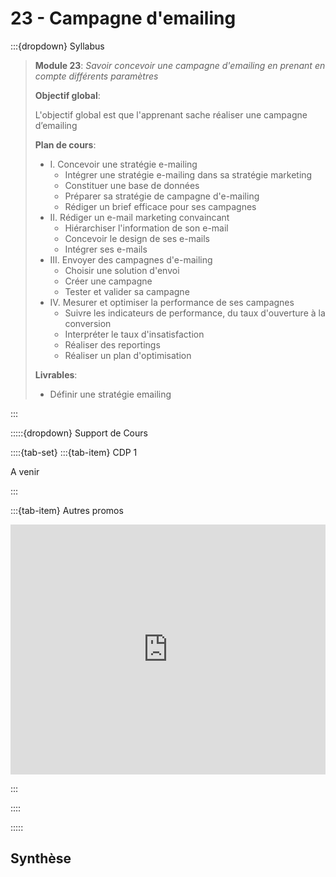 # 23 - Campagne d'emailing

:::{dropdown} Syllabus

> **Module 23**: *Savoir concevoir une campagne d'emailing en prenant en compte différents paramètres*
>
>**Objectif global**: 
>
>L'objectif global est que l'apprenant sache réaliser une campagne d’emailing
>
>**Plan de cours**:
>- I. Concevoir une stratégie e-mailing
>    - Intégrer une stratégie e-mailing dans sa stratégie marketing
>    - Constituer une base de données
>    - Préparer sa stratégie de campagne d'e-mailing
>    - Rédiger un brief efficace pour ses campagnes
>- II. Rédiger un e-mail marketing convaincant
>    - Hiérarchiser l'information de son e-mail
>    - Concevoir le design de ses e-mails
>    - Intégrer ses e-mails
>- III. Envoyer des campagnes d'e-mailing
>    - Choisir une solution d'envoi
>    - Créer une campagne
>    - Tester et valider sa campagne
>- IV. Mesurer et optimiser la performance de ses campagnes
>    - Suivre les indicateurs de performance, du taux d'ouverture à la conversion
>    - Interpréter le taux d'insatisfaction
>    - Réaliser des reportings
>    - Réaliser un plan d'optimisation
>
>**Livrables**:
>- Définir une stratégie emailing

:::


:::::{dropdown} Support de Cours 

::::{tab-set}
:::{tab-item} CDP 1

A venir

:::

:::{tab-item} Autres promos

<iframe src="https://drive.google.com/file/d/1lV_LV68lonYdamUzkW0wUV61Lmp1aQQH/preview" 
        width="100%" 
        height="400px" 
        frameborder="0" 
        allowfullscreen>
</iframe>

:::

::::

:::::

## Synthèse